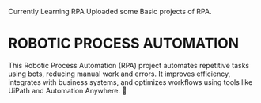 Currently Learning RPA
Uploaded some Basic projects of RPA.

# ROBOTIC PROCESS AUTOMATION
 This Robotic Process Automation (RPA) project automates repetitive tasks using bots, reducing manual work and errors. It improves efficiency, integrates with business systems, and optimizes workflows using tools like UiPath and Automation Anywhere. 🚀
